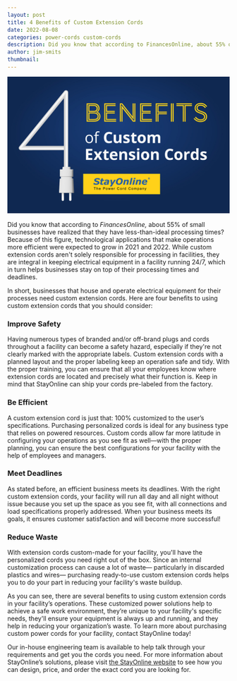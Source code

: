 ```yaml
---
layout: post
title: 4 Benefits of Custom Extension Cords
date: 2022-08-08
categories: power-cords custom-cords
description: Did you know that according to FinancesOnline, about 55% of small businesses have realized that they have less-than-ideal processing times? Because of this figure, technological applications that make operations more efficient were expected to grow in 2021 and 2022.
author: jim-smits
thumbnail:
---
```

![4 Benefits Graphic](/assets/images/posts/SOL_4_Benefits_Custom_Extension_Cords.jpg "4 Benefits of Custom Extension Cords")

Did you know that according to _FinancesOnline,_ about 55% of small businesses have realized that they have less-than-ideal processing times? Because of this figure, technological applications that make operations more efficient were expected to grow in 2021 and 2022. While custom extension cords aren't solely responsible for processing in facilities, they are integral in keeping electrical equipment in a facility running 24/7, which in turn helps businesses stay on top of their processing times and deadlines.

In short, businesses that house and operate electrical equipment for their processes need custom extension cords. Here are four benefits to using custom extension cords that you should consider:

### **Improve Safety**

Having numerous types of branded and/or off-brand plugs and cords throughout a facility can become a safety hazard, especially if they're not clearly marked with the appropriate labels. Custom extension cords with a planned layout and the proper labeling keep an operation safe and tidy. With the proper training, you can ensure that all your employees know where extension cords are located and precisely what their function is. Keep in mind that StayOnline can ship your cords pre-labeled from the factory.

### **Be Efficient**

A custom extension cord is just that: 100% customized to the user’s specifications. Purchasing personalized cords is ideal for any business type that relies on powered resources. Custom cords allow far more latitude in configuring your operations as you see fit as well—with the proper planning, you can ensure the best configurations for your facility with the help of employees and managers.

### **Meet Deadlines**

As stated before, an efficient business meets its deadlines. With the right custom extension cords, your facility will run all day and all night without issue because you set up the space as you see fit, with all connections and load specifications properly addressed. When your business meets its goals, it ensures customer satisfaction and will become more successful!

### **Reduce Waste**

With extension cords custom-made for your facility, you'll have the personalized cords you need right out of the box. Since an internal customization process can cause a lot of waste— particularly in discarded plastics and wires— purchasing ready-to-use custom extension cords helps you to do your part in reducing your facility's waste buildup.

As you can see, there are several benefits to using custom extension cords in your facility’s operations. These customized power solutions help to achieve a safe work environment, they’re unique to your facility's specific needs, they'll ensure your equipment is always up and running, and they help in reducing your organization’s waste. To learn more about purchasing custom power cords for your facility, contact StayOnline today!

Our in-house engineering team is available to help talk through your requirements and get you the cords you need. For more information about StayOnline’s solutions, please visit [the StayOnline website](http://www.stayonline.com/) to see how you can design, price, and order the exact cord you are looking for.